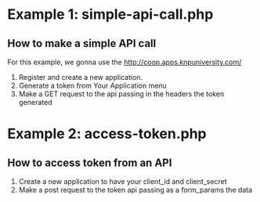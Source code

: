 # Example 1: simple-api-call.php

## How to make a simple API call

For this example, we gonna use the http://coop.apps.knpuniversity.com/

1. Register and create a new application.
2. Generate a token from Your Application menu
3. Make a GET request to the api passing in the headers the token generated

# Example 2: access-token.php

## How to access token from an API

1. Create a new application to have your client_id and client_secret
2. Make a post request to the token api passing as a form_params the data